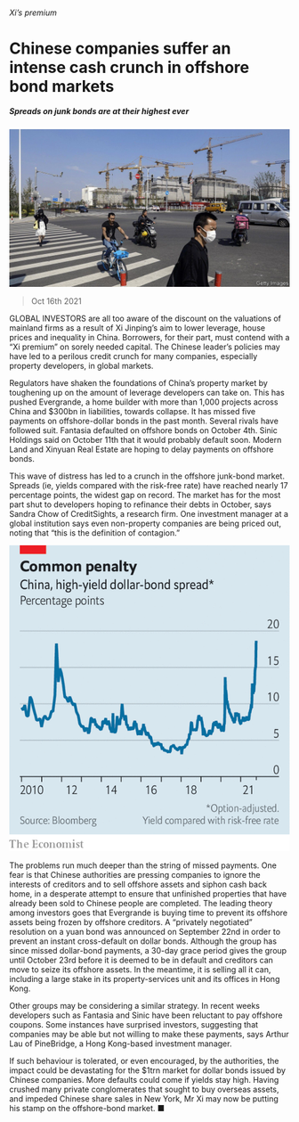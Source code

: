 ###### Xi’s premium

# Chinese companies suffer an intense cash crunch in offshore bond markets 

##### Spreads on junk bonds are at their highest ever 

![image](images/20211016_fnp502_0.jpg) 

> Oct 16th 2021 

GLOBAL INVESTORS are all too aware of the discount on the valuations of mainland firms as a result of Xi Jinping’s aim to lower leverage, house prices and inequality in China. Borrowers, for their part, must contend with a “Xi premium” on sorely needed capital. The Chinese leader’s policies may have led to a perilous credit crunch for many companies, especially property developers, in global markets.

Regulators have shaken the foundations of China’s property market by toughening up on the amount of leverage developers can take on. This has pushed Evergrande, a home builder with more than 1,000 projects across China and $300bn in liabilities, towards collapse. It has missed five payments on offshore-dollar bonds in the past month. Several rivals have followed suit. Fantasia defaulted on offshore bonds on October 4th. Sinic Holdings said on October 11th that it would probably default soon. Modern Land and Xinyuan Real Estate are hoping to delay payments on offshore bonds.


This wave of distress has led to a crunch in the offshore junk-bond market. Spreads (ie, yields compared with the risk-free rate) have reached nearly 17 percentage points, the widest gap on record. The market has for the most part shut to developers hoping to refinance their debts in October, says Sandra Chow of CreditSights, a research firm. One investment manager at a global institution says even non-property companies are being priced out, noting that “this is the definition of contagion.”

![image](images/20211016_FNC643.png) 


The problems run much deeper than the string of missed payments. One fear is that Chinese authorities are pressing companies to ignore the interests of creditors and to sell offshore assets and siphon cash back home, in a desperate attempt to ensure that unfinished properties that have already been sold to Chinese people are completed. The leading theory among investors goes that Evergrande is buying time to prevent its offshore assets being frozen by offshore creditors. A “privately negotiated” resolution on a yuan bond was announced on September 22nd in order to prevent an instant cross-default on dollar bonds. Although the group has since missed dollar-bond payments, a 30-day grace period gives the group until October 23rd before it is deemed to be in default and creditors can move to seize its offshore assets. In the meantime, it is selling all it can, including a large stake in its property-services unit and its offices in Hong Kong.

Other groups may be considering a similar strategy. In recent weeks developers such as Fantasia and Sinic have been reluctant to pay offshore coupons. Some instances have surprised investors, suggesting that companies may be able but not willing to make these payments, says Arthur Lau of PineBridge, a Hong Kong-based investment manager.

If such behaviour is tolerated, or even encouraged, by the authorities, the impact could be devastating for the $1trn market for dollar bonds issued by Chinese companies. More defaults could come if yields stay high. Having crushed many private conglomerates that sought to buy overseas assets, and impeded Chinese share sales in New York, Mr Xi may now be putting his stamp on the offshore-bond market. ■

